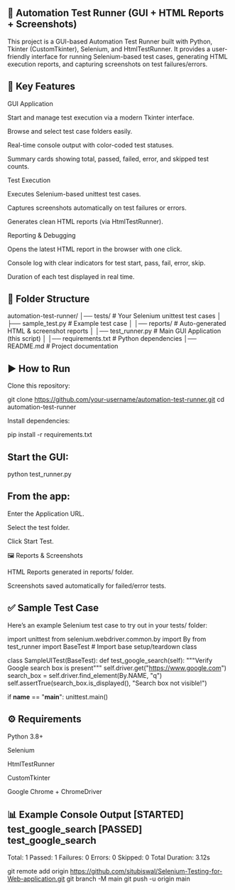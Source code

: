 ## 🧪 Automation Test Runner (GUI + HTML Reports + Screenshots)

This project is a GUI-based Automation Test Runner built with Python, Tkinter (CustomTkinter), Selenium, and HtmlTestRunner.
It provides a user-friendly interface for running Selenium-based test cases, generating HTML execution reports, and capturing screenshots on test failures/errors.

## 🚀 Key Features

GUI Application

Start and manage test execution via a modern Tkinter interface.

Browse and select test case folders easily.

Real-time console output with color-coded test statuses.

Summary cards showing total, passed, failed, error, and skipped test counts.

Test Execution

Executes Selenium-based unittest test cases.

Captures screenshots automatically on test failures or errors.

Generates clean HTML reports (via HtmlTestRunner).

Reporting & Debugging

Opens the latest HTML report in the browser with one click.

Console log with clear indicators for test start, pass, fail, error, skip.

Duration of each test displayed in real time.

## 📂 Folder Structure
automation-test-runner/
│── tests/                  # Your Selenium unittest test cases
│   ├── sample_test.py      # Example test case
│
│── reports/                # Auto-generated HTML & screenshot reports
│
│── test_runner.py          # Main GUI Application (this script)
│
│── requirements.txt        # Python dependencies
│── README.md               # Project documentation

## ▶ How to Run

Clone this repository:

git clone https://github.com/your-username/automation-test-runner.git
cd automation-test-runner



Install dependencies:

pip install -r requirements.txt


## Start the GUI:

python test_runner.py


## From the app:

Enter the Application URL.

Select the test folder.

Click Start Test.

🖼️ Reports & Screenshots

HTML Reports generated in reports/ folder.

Screenshots saved automatically for failed/error tests.

## ✅ Sample Test Case

Here’s an example Selenium test case to try out in your tests/ folder:

import unittest
from selenium.webdriver.common.by import By
from test_runner import BaseTest  # Import base setup/teardown class

class SampleUITest(BaseTest):
    def test_google_search(self):
        """Verify Google search box is present"""
        self.driver.get("https://www.google.com")
        search_box = self.driver.find_element(By.NAME, "q")
        self.assertTrue(search_box.is_displayed(), "Search box not visible!")

if __name__ == "__main__":
    unittest.main()

## ⚙ Requirements

Python 3.8+

Selenium

HtmlTestRunner

CustomTkinter

Google Chrome + ChromeDriver

📊 Example Console Output
[STARTED] test_google_search
[PASSED] test_google_search
------------------------------------------------------------
Total: 1
Passed: 1
Failures: 0
Errors: 0
Skipped: 0
Total Duration: 3.12s


git remote add origin https://github.com/situbiswal/Selenium-Testing-for-Web-application.git
git branch -M main
git push -u origin main